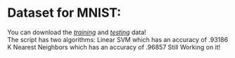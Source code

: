 # Dataset for MNIST:
You can download the [_training_][tr] and [_testing_][te] data!  
The script has two algorithms:
Linear SVM which has an accuracy of .93186 
K Nearest Neighbors which has an accuracy of .96857
Still Working on it!

[tr]:https://www.kaggle.com/c/digit-recognizer/download/train.csv
[te]:https://www.kaggle.com/c/digit-recognizer/download/test.csv
